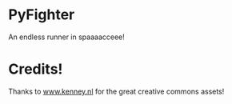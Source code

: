 # PyFighter

An endless runner in spaaaacceee!

# Credits!

Thanks to www.kenney.nl for the great creative commons assets!